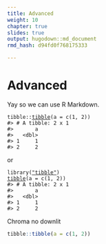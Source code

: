 ```yaml
---
title: Advanced
weight: 10
chapter: true
slides: true
output: hugodown::md_document
rmd_hash: d94fd0f768175333

---
```


Advanced
========

Yay so we can use R Markdown.

<div class="highlight">

<pre class='chroma'><code class='language-r' data-lang='r'><span class='k'>tibble</span><span>::</span><span class='nf'><a href='https://tibble.tidyverse.org/reference/tibble.html'>tibble</a></span>(a = <span class='nf'>c</span>(<span class='m'>1</span>, <span class='m'>2</span>))
<span class='c'>#&gt; # A tibble: 2 x 1</span>
<span class='c'>#&gt;       a</span>
<span class='c'>#&gt;   &lt;dbl&gt;</span>
<span class='c'>#&gt; 1     1</span>
<span class='c'>#&gt; 2     2</span></code></pre>

</div>

or

<div class="highlight">

<pre class='chroma'><code class='language-r' data-lang='r'><span class='nf'>library</span>(<span class='s'><a href='https://tibble.tidyverse.org/reference'>"tibble"</a></span>)
<span class='nf'><a href='https://tibble.tidyverse.org/reference/tibble.html'>tibble</a></span>(a = <span class='nf'>c</span>(<span class='m'>1</span>, <span class='m'>2</span>))
<span class='c'>#&gt; # A tibble: 2 x 1</span>
<span class='c'>#&gt;       a</span>
<span class='c'>#&gt;   &lt;dbl&gt;</span>
<span class='c'>#&gt; 1     1</span>
<span class='c'>#&gt; 2     2</span></code></pre>

</div>

Chroma no downlit

``` r
tibble::tibble(a = c(1, 2))
```

